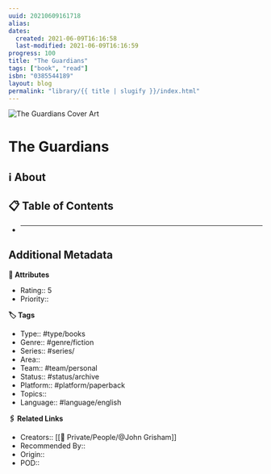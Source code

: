 ```yaml
---
uuid: 20210609161718
alias:
dates:
  created: 2021-06-09T16:16:58
  last-modified: 2021-06-09T16:16:59
progress: 100
title: "The Guardians"
tags: ["book", "read"]
isbn: "0385544189"
layout: blog
permalink: "library/{{ title | slugify }}/index.html"
---
```


![The Guardians Cover Art](https://i.gr-assets.com/images/S/compressed.photo.goodreads.com/books/1576676592l/43701061._SX318_.jpg)

# The Guardians

## ℹ️ About

## 📋 Table of Contents

- ***

## Additional Metadata

**🧰 Attributes**

- Rating:: 5
- Priority::

**🏷 Tags**

- Type:: #type/books
- Genre:: #genre/fiction
- Series:: #series/
- Area::
- Team:: #team/personal
- Status:: #status/archive
- Platform:: #platform/paperback
- Topics::
- Language:: #language/english

**🖇️ Related Links**

- Creators:: [[🧔 Private/People/@John Grisham]]
- Recommended By::
- Origin::
- POD::
